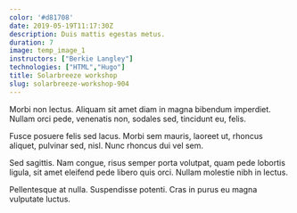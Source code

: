 ```yaml
---
color: '#d81708'
date: 2019-05-19T11:17:30Z
description: Duis mattis egestas metus.
duration: 7
image: temp_image_1
instructors: ["Berkie Langley"]
technologies: ["HTML","Hugo"]
title: Solarbreeze workshop
slug: solarbreeze-workshop-904
---
```

Morbi non lectus. Aliquam sit amet diam in magna bibendum imperdiet. Nullam orci pede, venenatis non, sodales sed, tincidunt eu, felis.

Fusce posuere felis sed lacus. Morbi sem mauris, laoreet ut, rhoncus aliquet, pulvinar sed, nisl. Nunc rhoncus dui vel sem.

Sed sagittis. Nam congue, risus semper porta volutpat, quam pede lobortis ligula, sit amet eleifend pede libero quis orci. Nullam molestie nibh in lectus.

Pellentesque at nulla. Suspendisse potenti. Cras in purus eu magna vulputate luctus.
